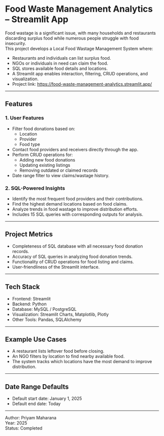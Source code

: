 # Food Waste Management Analytics – Streamlit App

Food wastage is a significant issue, with many households and restaurants discarding surplus food while numerous people struggle with food insecurity.  
This project develops a Local Food Wastage Management System where:

- Restaurants and individuals can list surplus food.
- NGOs or individuals in need can claim the food.
- SQL stores available food details and locations.
- A Streamlit app enables interaction, filtering, CRUD operations, and visualization.
- Project link: https://food-waste-management-analytics.streamlit.app/
---

## Features

### 1. User Features
- Filter food donations based on:
  - Location
  - Provider
  - Food type
- Contact food providers and receivers directly through the app.
- Perform CRUD operations for:
  - Adding new food donations
  - Updating existing listings
  - Removing outdated or claimed records
- Date range filter to view claims/wastage history.

### 2. SQL-Powered Insights
- Identify the most frequent food providers and their contributions.
- Find the highest demand locations based on food claims.
- Analyze trends in food wastage to improve distribution efforts.
- Includes 15 SQL queries with corresponding outputs for analysis.

---

## Project Metrics
- Completeness of SQL database with all necessary food donation records.
- Accuracy of SQL queries in analyzing food donation trends.
- Functionality of CRUD operations for food listing and claims.
- User-friendliness of the Streamlit interface.

---

## Tech Stack
- Frontend: Streamlit
- Backend: Python
- Database: MySQL / PostgreSQL
- Visualization: Streamlit Charts, Matplotlib, Plotly
- Other Tools: Pandas, SQLAlchemy

---

## Example Use Cases
- A restaurant lists leftover food before closing.
- An NGO filters by location to find nearby available food.
- The system tracks which locations have the most demand to improve distribution.

---

## Date Range Defaults
- Default start date: January 1, 2025
- Default end date: Today

---

Author: Priyam Maharana  
Year: 2025  
Status: Completed
